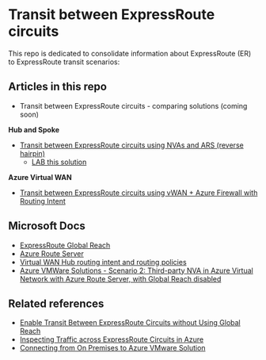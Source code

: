 # Transit between ExpressRoute circuits

This repo is dedicated to consolidate information about ExpressRoute (ER) to ExpressRoute transit scenarios:

## Articles in this repo

- Transit between ExpressRoute circuits - comparing solutions (coming soon)

**Hub and Spoke**
- [Transit between ExpressRoute circuits using NVAs and ARS (reverse hairpin)](https://github.com/dmauser/azure-expressroute/tree/main/er-to-er-transit/ars)
    - [LAB this solution](https://github.com/dmauser/azure-expressroute/tree/main/er-to-er-transit/ars/lab)

**Azure Virtual WAN**
- [Transit between ExpressRoute circuits using vWAN + Azure Firewall with Routing Intent](https://github.com/dmauser/azure-expressroute/tree/main/er-to-er-transit/vwan)

## Microsoft Docs

- [ExpressRoute Global Reach](https://docs.microsoft.com/en-us/azure/expressroute/expressroute-global-reach)
- [Azure Route Server](https://docs.microsoft.com/en-us/azure/route-server/overview)
- [Virtual WAN Hub routing intent and routing policies](https://docs.microsoft.com/en-us/azure/virtual-wan/how-to-routing-policies)
- [Azure VMWare Solutions - Scenario 2: Third-party NVA in Azure Virtual Network with Azure Route Server, with Global Reach disabled](https://docs.microsoft.com/en-us/azure/cloud-adoption-framework/scenarios/azure-vmware/eslz-network-topology-connectivity#scenario-2-third-party-nva-in-azure-virtual-network-with-azure-route-server-with-global-reach-disabled)

## Related references

- [Enable Transit Between ExpressRoute Circuits without Using Global Reach](https://github.com/jocortems/azurehybridnetworking/tree/main/ExpressRoute-Transit-with-Azure-RouteServer)
- [Inspecting Traffic across ExpressRoute Circuits in Azure](https://github.com/jocortems/azurehybridnetworking/tree/main/Inspect-Traffic-Between-ExpressRoute-Circuits)
- [Connecting from On Premises to Azure VMware Solution](https://github.com/Azure/AzureCAT-AVS/tree/main/networking)
